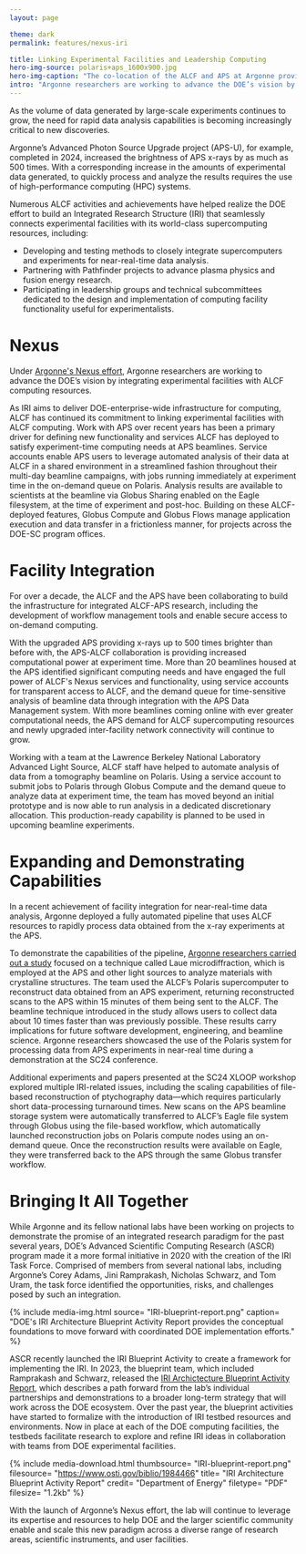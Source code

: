 ```yaml
---
layout: page

theme: dark
permalink: features/nexus-iri

title: Linking Experimental Facilities and Leadership Computing
hero-img-source: polaris+aps_1600x900.jpg
hero-img-caption: "The co-location of the ALCF and APS at Argonne provides an ideal environment for developing and demonstrating capabilities for a broader Integrated Research Infrastructure."
intro: "Argonne researchers are working to advance the DOE’s vision by integrating experimental facilities with ALCF computing resources."
---
```



As the volume of data generated by large-scale experiments continues to grow, the need for rapid data analysis capabilities is becoming increasingly critical to new discoveries. 

Argonne’s Advanced Photon Source Upgrade project (APS-U), for example, completed in 2024, increased the brightness of APS x-rays by as much as 500 times. With a corresponding increase in the amounts of experimental data generated, to quickly process and analyze the results requires the use of high-performance computing (HPC) systems.

Numerous ALCF activities and achievements have helped realize the DOE effort to build an Integrated Research Structure (IRI) that seamlessly connects experimental facilities with its world-class supercomputing resources, including:

-	Developing and testing methods to closely integrate supercomputers and experiments for near-real-time data analysis.
-	Partnering with Pathfinder projects to advance plasma physics and fusion energy research.
-	Participating in leadership groups and technical subcommittees dedicated to the design and implementation of computing facility functionality useful for experimentalists.


# Nexus
Under [Argonne's Nexus effort](https://www.anl.gov/nexus-connect), Argonne researchers are working to advance the DOE’s vision by integrating experimental facilities with ALCF computing resources. 

As IRI aims to deliver DOE-enterprise-wide infrastructure for computing, ALCF has continued its commitment to linking experimental facilities with ALCF computing. Work with APS over recent years has been a primary driver for defining new functionality and services ALCF has deployed to satisfy experiment-time computing needs at APS beamlines. Service accounts enable APS users to leverage automated analysis of their data at ALCF in a shared environment in a streamlined fashion throughout their multi-day beamline campaigns, with jobs running immediately at experiment time in the on-demand queue on Polaris. Analysis results are available to scientists at the beamline via Globus Sharing enabled on the Eagle filesystem, at the time of experiment and post-hoc. Building on these ALCF-deployed features, Globus Compute and Globus Flows manage application execution and data transfer in a frictionless manner, for projects across the DOE-SC program offices.


# Facility Integration

For over a decade, the ALCF and the APS have been collaborating to build the infrastructure for integrated ALCF-APS research, including the development of workflow management tools and enable secure access to on-demand computing.

With the upgraded APS providing x-rays up to 500 times brighter than before with, the APS-ALCF collaboration is providing increased computational power at experiment time. More than 20 beamlines housed at the APS identified significant computing needs and have engaged the full power of ALCF's Nexus services and functionality, using service accounts for transparent access to ALCF, and the demand queue for time-sensitive analysis of beamline data through integration with the APS Data Management system. With more beamlines coming online with ever greater computational needs, the APS demand for ALCF supercomputing resources and newly upgraded inter-facility network connectivity will continue to grow.

Working with a team at the Lawrence Berkeley National Laboratory Advanced Light Source, ALCF staff have helped to automate analysis of data from a tomography beamline on Polaris. Using a service account to submit jobs to Polaris through Globus Compute and the demand queue to analyze data at experiment time, the team has moved beyond an initial prototype and is now able to run analysis in a dedicated discretionary allocation. This production-ready capability is planned to be used in upcoming beamline experiments.

# Expanding and Demonstrating Capabilities

In a recent achievement of facility integration for near-real-time data analysis, Argonne deployed a fully automated pipeline that uses ALCF resources to rapidly process data obtained from the x-ray experiments at the APS.

To demonstrate the capabilities of the pipeline, [Argonne researchers carried out a study](https://www.alcf.anl.gov/news/argonne-team-demonstrates-rapid-cross-facility-data-processing) focused on a technique called Laue microdiffraction, which is employed at the APS and other light sources to analyze materials with crystalline structures. The team used the ALCF’s Polaris supercomputer to reconstruct data obtained from an APS experiment, returning reconstructed scans to the APS within 15 minutes of them being sent to the ALCF. The beamline technique introduced in the study allows users to collect data about 10 times faster than was previously possible.
These results carry implications for future software development, engineering, and beamline science.
Argonne researchers showcased the use of the Polaris system for processing data from APS experiments in near-real time during a demonstration at the SC24 conference.

Additional experiments and papers presented at the SC24 XLOOP workshop explored multiple IRI-related issues, including the scaling capabilities of file-based reconstruction of ptychography data—which requires particularly short data-processing turnaround times. New scans on the APS beamline storage system were automatically transferred to ALCF’s Eagle file system through Globus using the file-based workflow, which automatically launched reconstruction jobs on Polaris compute nodes using an on-demand queue. Once the reconstruction results were available on Eagle, they were transferred back to the APS through the same Globus transfer workflow.

# Bringing It All Together

While Argonne and its fellow national labs have been working on projects to demonstrate the promise of an integrated research paradigm for the past several years, DOE’s Advanced Scientific Computing Research (ASCR) program made it a more formal initiative in 2020 with the creation of the IRI Task Force. Comprised of members from several national labs, including Argonne’s Corey Adams, Jini Ramprakash, Nicholas Schwarz, and Tom Uram, the task force identified the opportunities, risks, and challenges posed by such an integration.

{% include media-img.html
   source= "IRI-blueprint-report.png"
   caption= "DOE's IRI Architecture Blueprint Activity Report provides the conceptual foundations to move forward with coordinated DOE implementation efforts."
%}

ASCR recently launched the IRI Blueprint Activity to create a framework for implementing the IRI. In 2023, the blueprint team, which included Ramprakash and Schwarz, released the [IRI Archictecture Blueprint Activity Report](https://www.osti.gov/biblio/1984466), which describes a path forward from the lab’s individual partnerships and demonstrations to a broader long-term strategy that will work across the DOE ecosystem. Over the past year, the blueprint activities have started to formalize with the introduction of IRI testbed resources and environments. Now in place at each of the DOE computing facilities, the testbeds facilitate research to explore and refine IRI ideas in collaboration with teams from DOE experimental facilities.

{% include media-download.html
   thumbsource= "IRI-blueprint-report.png"
   filesource= "https://www.osti.gov/biblio/1984466"
   title= "IRI Architecture Blueprint Activity Report"
   credit= "Department of Energy"
   filetype= "PDF"
   filesize= "1.2kb"
%}

With the launch of Argonne’s Nexus effort, the lab will continue to leverage its expertise and resources to help DOE and the larger scientific community enable and scale this new paradigm across a diverse range of research areas, scientific instruments, and user facilities. 
